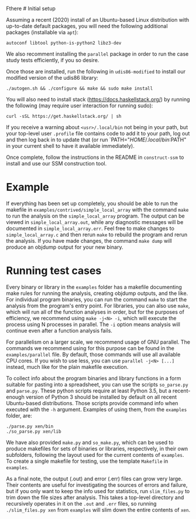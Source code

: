 Fthere # Initial setup

Assuming a recent (2020) install of an Ubuntu-based Linux distribution with up-to-date default packages, you will need the following additional packages (installable via `apt`):

    autoconf libtool python-is-python2 libz3-dev

We also recomment installing the `parallel` package in order to run the case study tests efficiently, if you so desire.

Once those are installed, run the following in `udis86-modified` to install our modified version of the udis86 library:

    ./autogen.sh && ./configure && make && sudo make install

You will also need to install stack (https://docs.haskellstack.org/) by running the following (may require user interaction for running sudo):

    curl -sSL https://get.haskellstack.org/ | sh

If you receive a warning about `<usr>/.local/bin` not being in your path, but your top-level user `.profile` file contains code to add it to your path, log out and then log back in to update that (or run `PATH="$HOME/.local/bin:$PATH" in your current shell to have it available immediately).

Once complete, follow the instructions in the README in `construct-ssm` to install and use our SSM construction tool.

# Example

If everything has been set up completely, you should be able to run the makefile in `examples/contrived/simple_local_array` with the command `make` to run the analysis on the `simple_local_array` program. The output can be viewed in `simple_local_array.out`, while any diagnostic messages will be documented in `simple_local_array.err`. Feel free to make changes to `simple_local_array.c` and then rerun `make` to rebuild the program and rerun the analysis. If you have made changes, the command `make dump` will produce an objdump output for your new binary.

# Running test cases

Every binary or library in the `examples` folder has a makefile documenting make rules for running the analysis, creating objdump outputs, and the like. For individual program binaries, you can run the command `make` to start the analysis from the program's entry point. For libraries, you can also use `make`, which will run all of the function analyses in order, but for the purposes of efficiency, we recommend using `make -j<N> -i`, which will execute the process using N processes in parallel. The `-i` option means analysis will continue even after a function analysis fails.

For parallelism on a larger scale, we recommend usage of GNU parallel. The commands we recommend using for this purpose can be found in the `examples/parallel` file. By default, those commands will use all available CPU cores. If you wish to use less, you can use `parallel -j<N> [...]` instead, much like for the plain makefile execution.

To collect info about the program binaries and library functions in a form suitable for pasting into a spreadsheet, you can use the scripts `so_parse.py` and `parse.py`. These python scripts require at least Python 3.5, but a recent-enough version of Python 3 should be installed by default on all recent Ubuntu-based distributions. Those scripts provide command info when executed with the `-h` argument. Examples of using them, from the `examples` folder, are:

    ./parse.py xen/bin
    ./so_parse.py xen/lib

We have also provided `make.py` and `so_make.py`, which can be used to produce makefiles for sets of binaries or libraries, respectively, in their own subfolders, following the layout used for the current contents of `examples`. To create a single makefile
for testing, use the template `Makefile` in `examples`.

As a final note, the output (.out) and error (.err) files can grow very large. Their contents are useful for investigating the sources of errors and failure, but if you only want to keep the info used for statistics, run `slim_files.py` to trim down the file sizes after analysis. This takes a top-level directory and recursively operates in it on the `.out` and `.err` files, so running `./slim_files.py xen` from `examples` will slim down the entire contents of `xen`.
